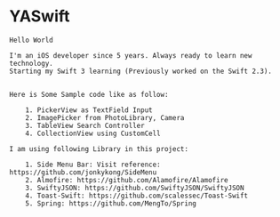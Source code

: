 # YASwift

	Hello World

  	I'm an iOS developer since 5 years. Always ready to learn new technology. 
  	Starting my Swift 3 learning (Previously worked on the Swift 2.3).


	Here is Some Sample code like as follow:

		1. PickerView as TextField Input
		2. ImagePicker from PhotoLibrary, Camera
		3. TableView Search Controller
		4. CollectionView using CustomCell

	I am using following Library in this project:

		1. Side Menu Bar: Visit reference: https://github.com/jonkykong/SideMenu
		2. Almofire: https://github.com/Alamofire/Alamofire
		3. SwiftyJSON: https://github.com/SwiftyJSON/SwiftyJSON
		4. Toast-Swift: https://github.com/scalessec/Toast-Swift
		5. Spring: https://github.com/MengTo/Spring
